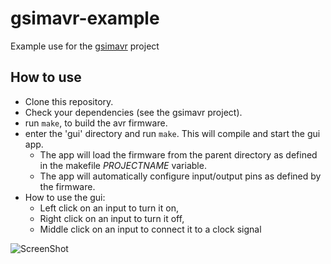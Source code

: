 # gsimavr-example

Example use for the [gsimavr](https://github.com/WayneBooth/gsimavr) project

## How to use

* Clone this repository.
* Check your dependencies (see the gsimavr project).
* run ```make```, to build the avr firmware.
* enter the 'gui' directory and run ```make```. This will compile and start the gui app.
  * The app will load the firmware from the parent directory as defined in the makefile *PROJECTNAME* variable.
  * The app will automatically configure input/output pins as defined by the firmware.
* How to use the gui:
  * Left click on an input to turn it on,
  * Right click on an input to turn it off,
  * Middle click on an input to connect it to a clock signal

![ScreenShot](https://github.com/WayneBooth/gsimav/screenshot.png)
